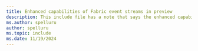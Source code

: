 ```yaml
---
title: Enhanced capabilities of Fabric event streams in preview
description: This include file has a note that says the enhanced capabilities of Fabric event streams are currently in preview.
ms.author: spelluru
author: spelluru
ms.topic: include
ms.date: 11/19/2024
---
```

